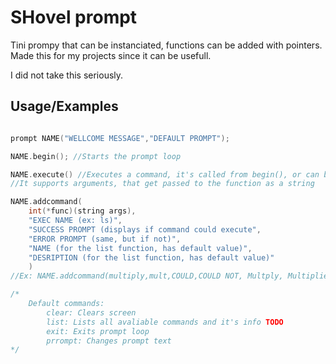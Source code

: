 
# SHovel prompt

Tini prompy that can be instanciated, functions can be added with pointers. Made this for my projects since it can be usefull. 

I did not take this seriously.

## Usage/Examples

```cpp

prompt NAME("WELLCOME MESSAGE","DEFAULT PROMPT");

NAME.begin(); //Starts the prompt loop

NAME.execute() //Executes a command, it's called from begin(), or can be called manually in case you don't want an infinite loop bitting your toes
//It supports arguments, that get passed to the function as a string

NAME.addcommand(
    int(*func)(string args),
    "EXEC NAME (ex: ls)",
    "SUCCESS PROMPT (displays if command could execute",
    "ERROR PROMPT (same, but if not)",
    "NAME (for the list function, has default value)",
    "DESRIPTION (for the list function, has default value)"
    )
//Ex: NAME.addcommand(multiply,mult,COULD,COULD NOT, Multply, Multiplies 2 numbers passed as argyments)

/*
    Default commands:
        clear: Clears screen
        list: Lists all avaliable commands and it's info TODO
        exit: Exits prompt loop
        prrompt: Changes prompt text
*/
```

